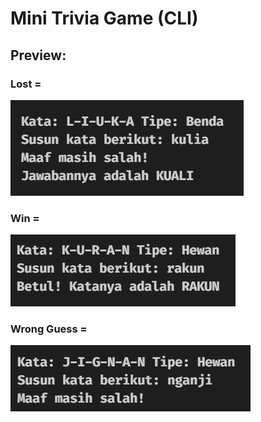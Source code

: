 # Mini Trivia Game (CLI)

## Preview:

### Lost =

<img src="./img/kalah.png" />

### Win =

<img src="./img/menang.png" />

### Wrong Guess =

<img src="./img/salah.png" />

